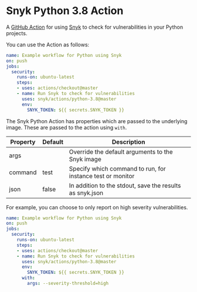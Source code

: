 # Snyk Python 3.8 Action

A [GitHub Action](https://github.com/features/actions) for using [Snyk](https://snyk.co/SnykGH) to check for
vulnerabilities in your Python projects.

You can use the Action as follows:

```yaml
name: Example workflow for Python using Snyk 
on: push
jobs:
  security:
    runs-on: ubuntu-latest
    steps:
    - uses: actions/checkout@master
    - name: Run Snyk to check for vulnerabilities
      uses: snyk/actions/python-3.8@master
      env:
        SNYK_TOKEN: ${{ secrets.SNYK_TOKEN }}
```

The Snyk Python Action has properties which are passed to the underlying image. These are
passed to the action using `with`.

| Property | Default | Description |
| --- | --- | --- |
| args |   | Override the default arguments to the Snyk image |
| command | test | Specify which command to run, for instance test or monitor |
| json | false | In addition to the stdout, save the results as snyk.json |

For example, you can choose to only report on high severity vulnerabilities.

```yaml
name: Example workflow for Python using Snyk 
on: push
jobs:
  security:
    runs-on: ubuntu-latest
    steps:
    - uses: actions/checkout@master
    - name: Run Snyk to check for vulnerabilities
      uses: snyk/actions/python-3.8@master
      env:
        SNYK_TOKEN: ${{ secrets.SNYK_TOKEN }}
      with:
        args: --severity-threshold=high
```
